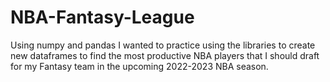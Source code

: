 # NBA-Fantasy-League
Using numpy and pandas I wanted to practice using the libraries to create new dataframes to find the most productive NBA players that I should draft for my Fantasy team in the upcoming 2022-2023 NBA season.
